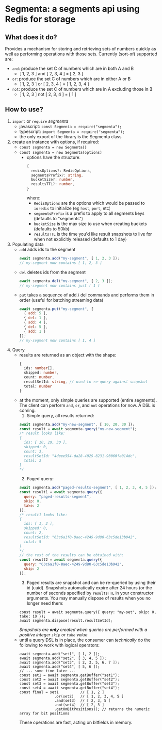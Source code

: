 # Segmenta: a segments api using Redis for storage

## What does it do?

Provides a mechanism for storing and retrieving sets of numbers quickly as well
as performing operations with those sets. Currently (sort-of) supported are:
- `and`: produce the set C of numbers which are in both A and B
    - [ 1, 2, 3 ] and [ 2, 3, 4 ] = [ 2, 3 ]
- `or`: produce the set C of numbers which are in either A or B
    - [ 1, 2, 3 ] or  [ 2, 3, 4 ] = [ 1, 2, 3, 4 ]
- `not`: produce the set C of numbers which are in A excluding those in B
    - [ 1, 2, 3 ] not [ 2, 3, 4 ] = [ 1 ]
  
## How to use?

1. `import` or `require` _segmenta_
    - javascript: `const Segmenta = require("segmenta");`
    - typescript: `import Segmenta = require("segmenta");`
    - the only export of the library is the Segmenta class
2. create an instance with options, if required:
    - `const segmenta = new Segmenta()`
    - `const segmenta = new Segmenta(options)`
        - options have the structure:
            ```typescript
            {
              redisOptions?: RedisOptions,
              segmentsPrefix?: string,
              bucketSize?: number,
              resultsTTL?: number,
            }
            ```
            where:
            - `RedisOptions` are the options which would be passed to `ioredis` to initialize (eg `host`, `port`, etc)
            - `segmentsPrefix` is a prefix to apply to all segments keys (defaults to "segments")
            - `bucketSize` is the max size to use when creating buckets (defaults to 50kb)
            - `resultsTTL` is the time you'd like result snapshots to live for when not explicitly released (defaults to 1 day)
3. Populating data
    - `add` adds ids to the segment
        ```javascript
        await segmenta.add("my-segment", [ 1, 2, 3 ]);
        // my-segment now contains [ 1, 2, 3 ]
        ```
    - `del` deletes ids from the segment
        ```javascript
        await segmenta.del("my-segment", [ 2, 3 ]);
        // my-segment now contains just [ 1 ]
        ```
    - `put` takes a sequence of add / del commands and performs them in order (useful for batching streaming data)
        ```javascript
        await segmenta.put("my-segment", [
          { add: 5 },
          { del: 1 },
          { add: 4 },
          { del: 5 },
          { add: 1 }
        ]);
        // my-segment now contains [ 1, 4 ]
        ```
4. Query
    - results are returned as an object with the shape:
        ```typescript
        {
          ids: number[],
          skipped: number,
          count: number,
          resultSetId: string, // used to re-query against snapshot
          total: number
        }
        ```
    - at the moment, only simple queries are supported (entire segments). The client can perform
    `and`, `or`, and `not` operations for now. A DSL is coming.
        1. Simple query, all results returned:
        ```javascript
        await segmenta.add("my-new-segment", [ 10, 20, 30 ]);
        const result = await segmenta.query("my-new-segment");
        /* result looks like:
        {
          ids: [ 10, 20, 30 ],
          skipped: 0,
          count: 3,
          resultSetId: "4deee554-da28-4029-8231-98060fa014dc",
          total: 3
        }
        */
        ```
        2. Paged query:
        ```javascript
        await segmenta.add("paged-results-segment", [ 1, 2, 3, 4, 5 ]);
        const result1 = await segmenta.query({
          query: "paged-results-segment",
          skip: 0,
          take: 2
        });
        /* result1 looks like:
        {
          ids: [ 1, 2 ],
          skipped: 0,
          count: 2,
          resultSetId: "63c6a1f0-8aec-4249-9d80-63c5de13b942",
          total: 5
        }
        */
        // the rest of the results can be obtained with:
        const result2 = await segmenta.query({
          query: "63c6a1f0-8aec-4249-9d80-63c5de13b942",
          skip: 2
        });
        ```
        3. Paged results are snapshot and can be re-queried by using their id (uuid). Snapshots automatically expire
            after 24 hours (or the number of seconds specified by `resultsTTL` in your constructor arguments. You may
            manually dispose of results when you no longer need them:
        ```
        const result = await segmenta.query({ query: "my-set", skip: 0, take: 10 });
        await segmenta.dispose(result.resultSetId);
        ```
        _Snapshots are **only** created when queries are performed with a positive integer `skip` or `take` value_
    - until a query DSL is in place, the consumer can _technically_ do the following to work with logical operators:
        ```
        await segmenta.add("set1", [ 1, 2 ]);
        await segmenta.add("set2", [ 3, 4, 5 ]);
        await segmenta.add("set3", [ 2, 3, 5, 6, 7 ]);
        await segmenta.add("set4", [ 5, 6 ]);
        // ... some time later ...
        const set1 = await segmenta.getBuffer("set1");
        const set2 = await segmenta.getBuffer("set2");
        const set3 = await segmenta.getBuffer("set3");
        const set4 = await segmenta.getBuffer("set4");
        const final = set1          // [ 1, 2 ]
                        .or(set2)   // [ 1, 2, 3, 4, 5 ]
                        .and(set3)  // [ 2, 3, 5 ]
                        .not(set4)  // [ 2, 3 ]
                        .getOnBitPositions(); // returns the numeric array for bit positions
        ```
        These operations are fast, acting on bitfields in memory.
